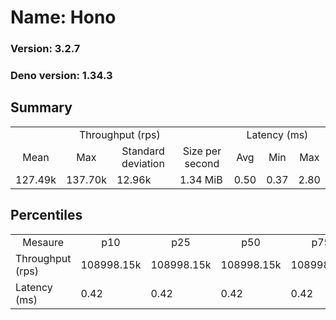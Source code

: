 # Name: Hono 
  
  ### Version: 3.2.7
  ### Deno version: 1.34.3

## Summary
<table>
<tr>
    <td align="center" colspan="4">Throughput (rps)</td>
    <td align="center" colspan="3">Latency (ms)</td>
</tr>
<tr>
    <td align="center">Mean</td>
    <td align="center">Max</td>
    <td align="center">Standard deviation</td>
    <td align="center">Size per second</td>
    <td align="center">Avg</td>
    <td align="center">Min</td>
    <td align="center">Max</td>
</tr>
<tr>
    <td>127.49k</td>
    <td>137.70k</td>
    <td>12.96k</td>
    <td>1.34 MiB</td>
    <td>0.50</td>
    <td>0.37</td>
    <td>2.80</td>
</tr>
</table>

## Percentiles

<table>
<tr>
  <td align="center">Mesaure</td>
  <td align="center">p10</td>
  <td align="center">p25</td>
  <td align="center">p50</td>
  <td align="center">p75</td>
  <td align="center">p90</td>
  <td align="center">p95</td>
  <td align="center">p99</td>
</tr>
<tr>
  <td>Throughput (rps)</td>
  <td>108998.15k</td>
  <td>108998.15k</td>
  <td>108998.15k</td>
  <td>108998.15k</td>
  <td>137698.61k</td>
  <td>137698.61k</td>
  <td>137698.61k</td>
</tr>
<tr>
  <td>Latency (ms)</td>
  <td>0.42</td>
  <td>0.42</td>
  <td>0.42</td>
  <td>0.42</td>
  <td>0.54</td>
  <td>0.75</td>
  <td>1.05</td>
</tr>
</table>
